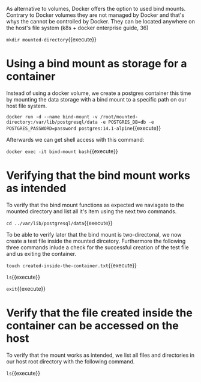 As alternative to volumes, Docker offers the option to used bind mounts. Contrary to Docker volumes they are not managed by Docker and that's whys the cannot be controlled by Docker. They can be located anywhere on the host's file system (k8s + docker enterprise guide, 36)

`mkdir mounted-directory`{{execute}}

# Using a bind mount as storage for a container

Instead of using a docker volume, we create a postgres container this time by mounting the data storage with a bind mount to a specific path on our host file system.

`docker run -d --name bind-mount -v /root/mounted-directory:/var/lib/postgresql/data -e POSTGRES_DB=db -e POSTGRES_PASSWORD=password postgres:14.1-alpine`{{execute}}

Afterwards we can get shell access with this command:

`docker exec -it bind-mount bash`{{execute}}

# Verifying that the bind mount works as intended

To verify that the bind mount functions as expected we naviagate to the mounted directory and list all it's item using the next two commands.

`cd ../var/lib/postgresql/data`{{execute}}

To be able to verify later that the bind mount is two-directonal, we now create a test file inside the mounted dircetory. Furthermore the following three commands inlude a check for the successful creation of the test file and us exiting the container.

`touch created-inside-the-container.txt`{{execute}}

`ls`{{execute}}

`exit`{{execute}}

# Verify that the file created inside the container can be accessed on the host

To verify that the mount works as intended, we list all files and directories in our host root directory with the following command.

`ls`{{execute}}